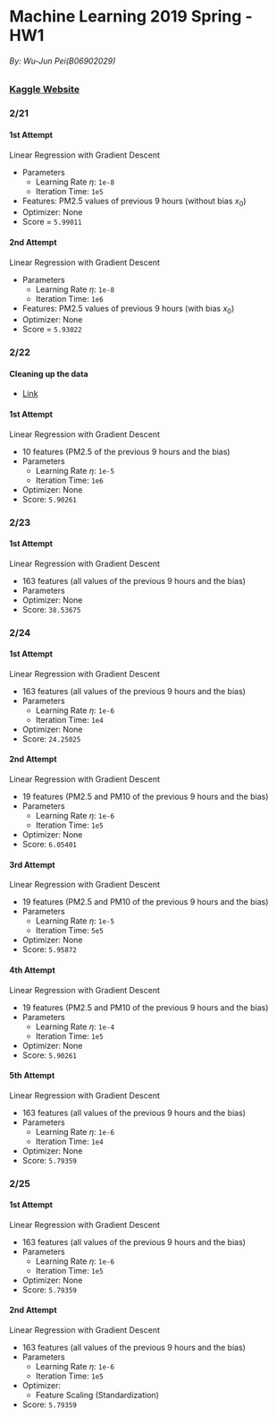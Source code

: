 # Machine Learning 2019 Spring - HW1

###### By: Wu-Jun Pei(B06902029)

### [Kaggle Website](https://www.kaggle.com/c/ml2019spring-hw1)

### 2/21

#### 1st Attempt

Linear Regression with Gradient Descent

- Parameters
    - Learning Rate $\eta$: `1e-8`
    - Iteration Time: `1e5`
- Features: PM2.5 values of previous 9 hours (without bias $x_0$)
- Optimizer: None
- Score = `5.99011`

#### 2nd Attempt

Linear Regression with Gradient Descent

- Parameters
    - Learning Rate $\eta$: `1e-8`
    - Iteration Time: `1e6`
- Features: PM2.5 values of previous 9 hours (with bias $x_0$)
- Optimizer: None
- Score = `5.93022`

### 2/22

#### Cleaning up the data
- [Link](http://ocefpaf.github.io/python4oceanographers/blog/2013/05/20/spikes/)

#### 1st Attempt

Linear Regression with Gradient Descent
- 10 features (PM2.5 of the previous 9 hours and the bias)
- Parameters
    - Learning Rate $\eta$: `1e-5`
    - Iteration Time: `1e6`
- Optimizer: None
- Score: `5.90261`

### 2/23

#### 1st Attempt

Linear Regression with Gradient Descent
- 163 features (all values of the previous 9 hours and the bias)
- Parameters
- Optimizer: None
- Score: `38.53675`

### 2/24

#### 1st Attempt

Linear Regression with Gradient Descent
- 163 features (all values of the previous 9 hours and the bias)
- Parameters
    - Learning Rate $\eta$: `1e-6`
    - Iteration Time: `1e4`
- Optimizer: None
- Score: `24.25025`

#### 2nd Attempt

Linear Regression with Gradient Descent
- 19 features (PM2.5 and PM10 of the previous 9 hours and the bias)
- Parameters
    - Learning Rate $\eta$: `1e-6`
    - Iteration Time: `1e5`
- Optimizer: None
- Score: `6.05401`

#### 3rd Attempt

Linear Regression with Gradient Descent
- 19 features (PM2.5 and PM10 of the previous 9 hours and the bias)
- Parameters
    - Learning Rate $\eta$: `1e-5`
    - Iteration Time: `5e5`
- Optimizer: None
- Score: `5.95872`

#### 4th Attempt

Linear Regression with Gradient Descent
- 19 features (PM2.5 and PM10 of the previous 9 hours and the bias)
- Parameters
    - Learning Rate $\eta$: `1e-4`
    - Iteration Time: `1e5`
- Optimizer: None
- Score: `5.90261`

#### 5th Attempt

Linear Regression with Gradient Descent
- 163 features (all values of the previous 9 hours and the bias)
- Parameters
    - Learning Rate $\eta$: `1e-6`
    - Iteration Time: `1e4`
- Optimizer: None
- Score: `5.79359`

### 2/25

#### 1st Attempt

Linear Regression with Gradient Descent
- 163 features (all values of the previous 9 hours and the bias)
- Parameters
    - Learning Rate $\eta$: `1e-6`
    - Iteration Time: `1e5`
- Optimizer: None
- Score: `5.79359`

#### 2nd Attempt

Linear Regression with Gradient Descent
- 163 features (all values of the previous 9 hours and the bias)
- Parameters
    - Learning Rate $\eta$: `1e-6`
    - Iteration Time: `1e5`
- Optimizer:
    - Feature Scaling (Standardization)
- Score: `5.79359`




